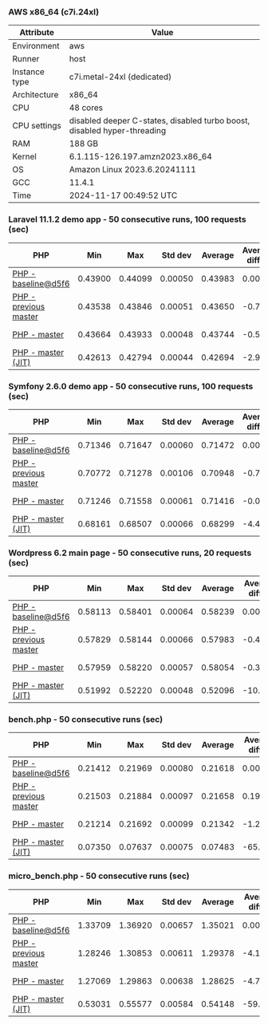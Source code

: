 ### AWS x86_64 (c7i.24xl)

|  Attribute    |     Value      |
|---------------|----------------|
| Environment   |aws|
| Runner        |host|
| Instance type |c7i.metal-24xl (dedicated)|
| Architecture  |x86_64
| CPU           |48 cores|
| CPU settings  |disabled deeper C-states, disabled turbo boost, disabled hyper-threading|
| RAM           |188 GB|
| Kernel        |6.1.115-126.197.amzn2023.x86_64|
| OS            |Amazon Linux 2023.6.20241111|
| GCC           |11.4.1|
| Time          |2024-11-17 00:49:52 UTC|

### Laravel 11.1.2 demo app - 50 consecutive runs, 100 requests (sec)

|     PHP     |     Min     |     Max     |    Std dev   |   Average  |  Average diff % |   Median   | Median diff % |     Memory    |
|-------------|-------------|-------------|--------------|------------|-----------------|------------|---------------|---------------|
|[PHP - baseline@d5f6](https://github.com/php/php-src/commit/d5f6e56610)|0.43900|0.44099|0.00050|0.43983|0.00%|0.43981|0.00%|41.82 MB|
|[PHP - previous master](https://github.com/php/php-src/commit/0de8e401db)|0.43538|0.43846|0.00051|0.43650|-0.76%|0.43646|-0.76%|41.69 MB|
|[PHP - master](https://github.com/php/php-src/commit/27a1d69504)|0.43664|0.43933|0.00048|0.43744|-0.54%|0.43746|-0.53%|41.69 MB|
|[PHP - master (JIT)](https://github.com/php/php-src/commit/27a1d69504)|0.42613|0.42794|0.00044|0.42694|-2.93%|0.42684|-2.95%|50.75 MB|

### Symfony 2.6.0 demo app - 50 consecutive runs, 100 requests (sec)

|     PHP     |     Min     |     Max     |    Std dev   |   Average  |  Average diff % |   Median   | Median diff % |     Memory    |
|-------------|-------------|-------------|--------------|------------|-----------------|------------|---------------|---------------|
|[PHP - baseline@d5f6](https://github.com/php/php-src/commit/d5f6e56610)|0.71346|0.71647|0.00060|0.71472|0.00%|0.71465|0.00%|37.33 MB|
|[PHP - previous master](https://github.com/php/php-src/commit/0de8e401db)|0.70772|0.71278|0.00106|0.70948|-0.73%|0.70928|-0.75%|37.39 MB|
|[PHP - master](https://github.com/php/php-src/commit/27a1d69504)|0.71246|0.71558|0.00061|0.71416|-0.08%|0.71423|-0.06%|37.39 MB|
|[PHP - master (JIT)](https://github.com/php/php-src/commit/27a1d69504)|0.68161|0.68507|0.00066|0.68299|-4.44%|0.68295|-4.44%|44.45 MB|

### Wordpress 6.2 main page - 50 consecutive runs, 20 requests (sec)

|     PHP     |     Min     |     Max     |    Std dev   |   Average  |  Average diff % |   Median   | Median diff % |     Memory    |
|-------------|-------------|-------------|--------------|------------|-----------------|------------|---------------|---------------|
|[PHP - baseline@d5f6](https://github.com/php/php-src/commit/d5f6e56610)|0.58113|0.58401|0.00064|0.58239|0.00%|0.58225|0.00%|42.95 MB|
|[PHP - previous master](https://github.com/php/php-src/commit/0de8e401db)|0.57829|0.58144|0.00066|0.57983|-0.44%|0.57967|-0.44%|43.01 MB|
|[PHP - master](https://github.com/php/php-src/commit/27a1d69504)|0.57959|0.58220|0.00057|0.58054|-0.32%|0.58036|-0.32%|43.01 MB|
|[PHP - master (JIT)](https://github.com/php/php-src/commit/27a1d69504)|0.51992|0.52220|0.00048|0.52096|-10.55%|0.52086|-10.54%|61.62 MB|

### bench.php - 50 consecutive runs (sec)

|     PHP     |     Min     |     Max     |    Std dev   |   Average  |  Average diff % |   Median   | Median diff % |     Memory    |
|-------------|-------------|-------------|--------------|------------|-----------------|------------|---------------|---------------|
|[PHP - baseline@d5f6](https://github.com/php/php-src/commit/d5f6e56610)|0.21412|0.21969|0.00080|0.21618|0.00%|0.21615|0.00%|26.12 MB|
|[PHP - previous master](https://github.com/php/php-src/commit/0de8e401db)|0.21503|0.21884|0.00097|0.21658|0.19%|0.21656|0.19%|26.12 MB|
|[PHP - master](https://github.com/php/php-src/commit/27a1d69504)|0.21214|0.21692|0.00099|0.21342|-1.28%|0.21310|-1.41%|26.12 MB|
|[PHP - master (JIT)](https://github.com/php/php-src/commit/27a1d69504)|0.07350|0.07637|0.00075|0.07483|-65.38%|0.07469|-65.45%|27.28 MB|

### micro_bench.php - 50 consecutive runs (sec)

|     PHP     |     Min     |     Max     |    Std dev   |   Average  |  Average diff % |   Median   | Median diff % |     Memory    |
|-------------|-------------|-------------|--------------|------------|-----------------|------------|---------------|---------------|
|[PHP - baseline@d5f6](https://github.com/php/php-src/commit/d5f6e56610)|1.33709|1.36920|0.00657|1.35021|0.00%|1.34889|0.00%|20.38 MB|
|[PHP - previous master](https://github.com/php/php-src/commit/0de8e401db)|1.28246|1.30853|0.00611|1.29378|-4.18%|1.29349|-4.11%|20.38 MB|
|[PHP - master](https://github.com/php/php-src/commit/27a1d69504)|1.27069|1.29863|0.00638|1.28625|-4.74%|1.28653|-4.62%|20.38 MB|
|[PHP - master (JIT)](https://github.com/php/php-src/commit/27a1d69504)|0.53031|0.55577|0.00584|0.54148|-59.90%|0.54114|-59.88%|21.69 MB|
